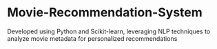 # Movie-Recommendation-System
Developed using Python and Scikit-learn, leveraging NLP techniques to analyze movie metadata for personalized recommendations
